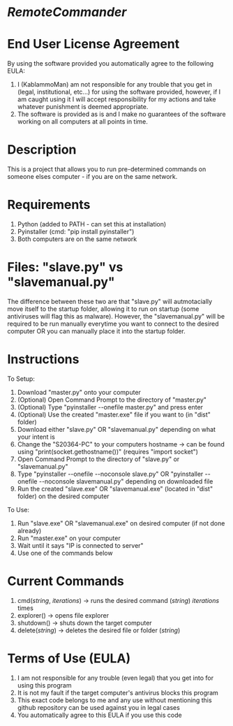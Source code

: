 # _RemoteCommander_

# End User License Agreement
By using the software provided you automatically agree to the following EULA:
1. I (KablammoMan) am not responsible for any trouble that you get in (legal, institutional, etc...) for using the software provided, however, if I am caught using it I will accept responsibility for my actions and take whatever punishment is deemed appropriate.
2. The software is provided as is and I make no guarantees of the software working on all computers at all points in time.

# Description

This is a project that allows you to run pre-determined commands on someone elses computer - if you are on the same network.

# Requirements
1. Python (added to PATH - can set this at installation)
2. Pyinstaller (cmd: "pip install pyinstaller")
3. Both computers are on the same network

# Files: "slave.py" vs "slavemanual.py"
The difference between these two are that "slave.py" will autmotacially move itself to the startup folder, allowing it to run on startup (some antiviruses will flag this as malware). However, the "slavemanual.py" will be required to be run manually everytime you want to connect to the desired computer OR you can manually place it into the startup folder.

# Instructions

To Setup:
1. Download "master.py" onto your computer
2. (Optional) Open Command Prompt to the directory of "master.py"
3. (Optional) Type "pyinstaller --onefile master.py" and press enter
4. (Optional) Use the created "master.exe" file if you want to (in "dist" folder)
5. Download either "slave.py" OR "slavemanual.py" depending on what your intent is
6. Change the "S20364-PC" to your computers hostname -> can be found using "print(socket.gethostname())" (requires "import socket")
7. Open Command Prompt to the directory of "slave.py" or "slavemanual.py"
8. Type "pyinstaller --onefile --noconsole slave.py" OR "pyinstaller --onefile --noconsole slavemanual.py" depending on downloaded file
9. Run the created "slave.exe" OR "slavemanual.exe" (located in "dist" folder) on the desired computer

To Use:
1. Run "slave.exe" OR "slavemanual.exe" on desired computer (if not done already)
2. Run "master.exe" on your computer
3. Wait until it says "IP is connected to server"
4. Use one of the commands below

# Current Commands

1. cmd(_string_, _iterations_) -> runs the desired command (_string_) _iterations_ times
2. explorer() -> opens file explorer
3. shutdown() -> shuts down the target computer
4. delete(_string_) -> deletes the desired file or folder (_string_)

# Terms of Use (EULA)
1. I am not responsible for any trouble (even legal) that you get into for using this program
2. It is not my fault if the target computer's antivirus blocks this program
3. This exact code belongs to me and any use without mentioning this github repository can be used against you in legal cases
4. You automatically agree to this EULA if you use this code
